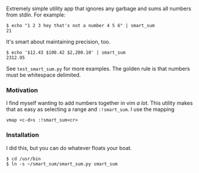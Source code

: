 Extremely simple utility app that ignores any garbage and sums all numbers
from stdin. For example:

    $ echo "1 2 3 hey that's not a number 4 5 6" | smart_sum
    21

It's smart about maintaining precision, too.

    $ echo '$12.43 $100.42 $2,200.10' | smart_sum
    2312.95

See `test_smart_sum.py` for more examples. The golden rule is that numbers
must be whitespace delimited.

### Motivation

I find myself wanting to add numbers together in vim *a lot*. This utility
makes that as easy as selecting a range and `:!smart_sum`. I use the mapping

    vmap <c-d>s :!smart_sum<cr>

### Installation

I did this, but you can do whatever floats your boat.

    $ cd /usr/bin
    $ ln -s ~/smart_sum/smart_sum.py smart_sum